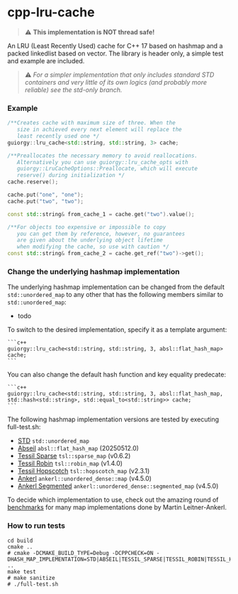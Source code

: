 # cpp-lru-cache

> ⚠️ **This implementation is NOT thread safe!**

An LRU (Least Recently Used) cache for C++ 17 based on hashmap and a packed linkedlist based on vector. The library is header only, a simple test and example are included.

> ⚠️ *For a simpler implementation that only includes standard STD containers and very little of its own logics (and probably more reliable) see the std-only branch.*

### Example

```c++
/**Creates cache with maximum size of three. When the 
   size in achieved every next element will replace the 
   least recently used one */
guiorgy::lru_cache<std::string, std::string, 3> cache;

/**Preallocates the necessary memory to avoid reallocations.
   Alternatively you can use guiorgy::lru_cache_opts with
   guiorgy::LruCacheOptions::Preallocate, which will execute
   reserve() during initialization */
cache.reserve();

cache.put("one", "one");
cache.put("two", "two");

const std::string& from_cache_1 = cache.get("two").value();

/**For objects too expensive or impossible to copy
   you can get them by reference, however, no guarantees
   are given about the underlying object lifetime
   when modifying the cache, so use with caution */
const std::string& from_cache_2 = cache.get_ref("two")->get();
```

### Change the underlying hashmap implementation

The underlying hashmap implementation can be changed from the default `std::unordered_map` to any other that has the following members similar to `std::unordered_map`:

- todo

To switch to the desired implementation, specify it as a template argument:

    ```c++
    guiorgy::lru_cache<std::string, std::string, 3, absl::flat_hash_map> cache;
    ```

You can also change the default hash function and key equality predecate:

    ```c++
    guiorgy::lru_cache<std::string, std::string, 3, absl::flat_hash_map, std::hash<std::string>, std::equal_to<std::string>> cache;
    ```

The following hashmap implementation versions are tested by executing full-test.sh:

- [STD](https://en.cppreference.com/w/cpp/container/unordered_map) `std::unordered_map`
- [Abseil](https://github.com/abseil/abseil-cpp) `absl::flat_hash_map` (20250512.0)
- [Tessil Sparse](https://github.com/Tessil/sparse-map) `tsl::sparse_map` (v0.6.2)
- [Tessil Robin](https://github.com/Tessil/sparse-map) `tsl::robin_map` (v1.4.0)
- [Tessil Hopscotch](https://github.com/Tessil/sparse-map) `tsl::hopscotch_map` (v2.3.1)
- [Ankerl](https://github.com/martinus/unordered_dense) `ankerl::unordered_dense::map` (v4.5.0)
- [Ankerl Segmented](https://github.com/martinus/unordered_dense) `ankerl::unordered_dense::segmented_map` (v4.5.0)

To decide which implementation to use, check out the amazing round of [benchmarks](https://martin.ankerl.com/2022/08/27/hashmap-bench-01/) for many map implementations done by Martin Leitner-Ankerl.

### How to run tests

```shell
cd build
cmake ..
# cmake -DCMAKE_BUILD_TYPE=Debug -DCPPCHECK=ON -DHASH_MAP_IMPLEMENTATION=STD|ABSEIL|TESSIL_SPARSE|TESSIL_ROBIN|TESSIL_HOP|ANKERL|ANKERL_SEG ..
make test
# make sanitize
# ./full-test.sh
```
